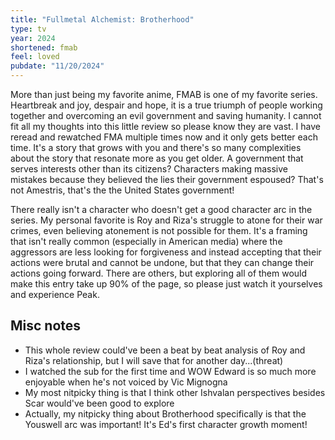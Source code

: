 ```yaml
---
title: "Fullmetal Alchemist: Brotherhood"
type: tv
year: 2024
shortened: fmab
feel: loved
pubdate: "11/20/2024"
---
```


More than just being my favorite anime, FMAB is one of my favorite series. Heartbreak and joy, despair and hope, it is a true triumph of people working together and overcoming an evil government and saving humanity. I cannot fit all my thoughts into this little review so please know they are vast. I have reread and rewatched FMA multiple times now and it only gets better each time. It's a story that grows with you and there's so many complexities about the story that resonate more as you get older. A government that serves interests other than its citizens? Characters making massive mistakes because they believed the lies their government espoused? That's not Amestris, that's the the United States government!

There really isn't a character who doesn't get a good character arc in the series. My personal favorite is Roy and Riza's struggle to atone for their war crimes, even believing atonement is not possible for them. It's a framing that isn't really common (especially in American media) where the aggressors are less looking for forgiveness and instead accepting that their actions were brutal and cannot be undone, but that they can change their actions going forward. There are others, but exploring all of them would make this entry take up 90% of the page, so please just watch it yourselves and experience Peak.

## Misc notes

- This whole review could've been a beat by beat analysis of Roy and Riza's relationship, but I will save that for another day...(threat)
- I watched the sub for the first time and WOW Edward is so much more enjoyable when he's not voiced by Vic Mignogna
- My most nitpicky thing is that I think other Ishvalan perspectives besides Scar would've been good to explore
- Actually, my nitpicky thing about Brotherhood specifically is that the Youswell arc was important! It's Ed's first character growth moment!
